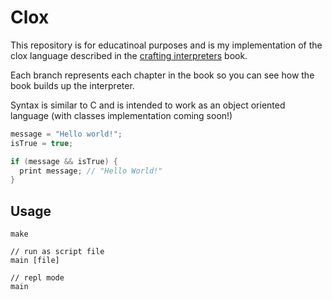 # Clox

This repository is for educatinoal purposes and is my implementation of the clox language described in the [crafting interpreters](http://craftinginterpreters.com/contents.html) book. 

Each branch represents each chapter in the book so you can see how the book builds up the interpreter. 

Syntax is similar to C and is intended to work as an object oriented language (with classes implementation coming soon!) 

```C
message = "Hello world!";
isTrue = true;

if (message && isTrue) {
  print message; // "Hello World!" 
}
```

## Usage

```
make

// run as script file
main [file]

// repl mode
main
```
